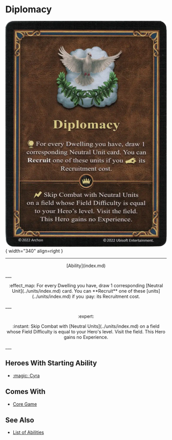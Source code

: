 # Diplomacy

![Diplomacy](../assets/abilities-diplomacy.webp){ width="340" align=right }

___
<p style="text-align: center;" markdown>[Ability](index.md)</p>
___
<p style="text-align: center;" markdown>:effect_map: For every Dwelling you have, draw 1 corresponding [Neutral Unit](../units/index.md) card. You can **Recruit** one of these [units](../units/index.md) if you :pay: its Recruitment cost.</p>
___
<p style="text-align: center;" markdown> :expert: </p>

<p style="text-align: center;" markdown>:instant: Skip Combat with [Neutral Units](../units/index.md) on a field whose Field Difficulty is equal to your Hero's level. Visit the field. This Hero gains no Experience.</p>
___


## Heroes With Starting Ability

- [:magic: Cyra](../heroes/cyra.md)


## Comes With

- [Core Game](../content.md)


## See Also

- [List of Abilities](index.md)
